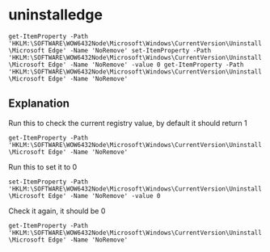 # uninstalledge

`get-ItemProperty -Path 'HKLM:\SOFTWARE\WOW6432Node\Microsoft\Windows\CurrentVersion\Uninstall\Microsoft Edge' -Name 'NoRemove'
set-ItemProperty -Path 'HKLM:\SOFTWARE\WOW6432Node\Microsoft\Windows\CurrentVersion\Uninstall\Microsoft Edge' -Name 'NoRemove' -value 0
get-ItemProperty -Path 'HKLM:\SOFTWARE\WOW6432Node\Microsoft\Windows\CurrentVersion\Uninstall\Microsoft Edge' -Name 'NoRemove'
`

## Explanation
Run this to check the current registry value, by default it should return 1

`get-ItemProperty -Path 'HKLM:\SOFTWARE\WOW6432Node\Microsoft\Windows\CurrentVersion\Uninstall\Microsoft Edge' -Name 'NoRemove'`

Run this to set it to 0

`set-ItemProperty -Path 'HKLM:\SOFTWARE\WOW6432Node\Microsoft\Windows\CurrentVersion\Uninstall\Microsoft Edge' -Name 'NoRemove' -value 0`

Check it again, it should be 0

`get-ItemProperty -Path 'HKLM:\SOFTWARE\WOW6432Node\Microsoft\Windows\CurrentVersion\Uninstall\Microsoft Edge' -Name 'NoRemove'` 
